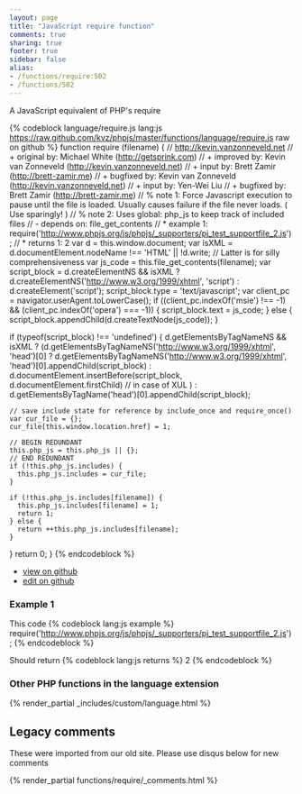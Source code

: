 ```yaml
---
layout: page
title: "JavaScript require function"
comments: true
sharing: true
footer: true
sidebar: false
alias:
- /functions/require:502
- /functions/502
---
```

<!-- Generated by Rakefile:build -->
A JavaScript equivalent of PHP's require

{% codeblock language/require.js lang:js https://raw.github.com/kvz/phpjs/master/functions/language/require.js raw on github %}
function require (filename) {
  // http://kevin.vanzonneveld.net
  // +   original by: Michael White (http://getsprink.com)
  // +   improved by: Kevin van Zonneveld (http://kevin.vanzonneveld.net)
  // +      input by: Brett Zamir (http://brett-zamir.me)
  // +   bugfixed by: Kevin van Zonneveld (http://kevin.vanzonneveld.net)
  // +   input by: Yen-Wei Liu
  // +   bugfixed by: Brett Zamir (http://brett-zamir.me)
  // %        note 1: Force Javascript execution to pause until the file is loaded. Usually causes failure if the file never loads. ( Use sparingly! )
  // %        note 2: Uses global: php_js to keep track of included files
  // -    depends on: file_get_contents
  // *     example 1: require('http://www.phpjs.org/js/phpjs/_supporters/pj_test_supportfile_2.js');
  // *     returns 1: 2
  var d = this.window.document;
  var isXML = d.documentElement.nodeName !== 'HTML' || !d.write; // Latter is for silly comprehensiveness
  var js_code = this.file_get_contents(filename);
  var script_block = d.createElementNS && isXML ? d.createElementNS('http://www.w3.org/1999/xhtml', 'script') : d.createElement('script');
  script_block.type = 'text/javascript';
  var client_pc = navigator.userAgent.toLowerCase();
  if ((client_pc.indexOf('msie') !== -1) && (client_pc.indexOf('opera') === -1)) {
    script_block.text = js_code;
  } else {
    script_block.appendChild(d.createTextNode(js_code));
  }

  if (typeof(script_block) !== 'undefined') {
    d.getElementsByTagNameNS && isXML ? (d.getElementsByTagNameNS('http://www.w3.org/1999/xhtml', 'head')[0] ? d.getElementsByTagNameNS('http://www.w3.org/1999/xhtml', 'head')[0].appendChild(script_block) : d.documentElement.insertBefore(script_block, d.documentElement.firstChild) // in case of XUL
    ) : d.getElementsByTagName('head')[0].appendChild(script_block);

    // save include state for reference by include_once and require_once()
    var cur_file = {};
    cur_file[this.window.location.href] = 1;

    // BEGIN REDUNDANT
    this.php_js = this.php_js || {};
    // END REDUNDANT
    if (!this.php_js.includes) {
      this.php_js.includes = cur_file;
    }

    if (!this.php_js.includes[filename]) {
      this.php_js.includes[filename] = 1;
      return 1;
    } else {
      return ++this.php_js.includes[filename];
    }
  }
  return 0;
}
{% endcodeblock %}

 - [view on github](https://github.com/kvz/phpjs/blob/master/functions/language/require.js)
 - [edit on github](https://github.com/kvz/phpjs/edit/master/functions/language/require.js)

### Example 1
This code
{% codeblock lang:js example %}
require('http://www.phpjs.org/js/phpjs/_supporters/pj_test_supportfile_2.js');
{% endcodeblock %}

Should return
{% codeblock lang:js returns %}
2
{% endcodeblock %}


### Other PHP functions in the language extension
{% render_partial _includes/custom/language.html %}
## Legacy comments
These were imported from our old site. Please use disqus below for new comments
<div style="overflow-y: scroll; max-height: 500px;">
{% render_partial functions/require/_comments.html %}
</div>
